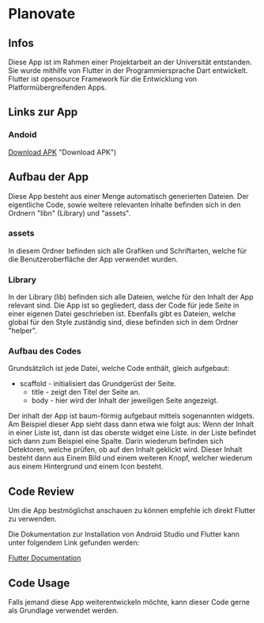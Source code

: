 # Planovate

## Infos

Diese App ist im Rahmen einer Projektarbeit an der Universität entstanden.
Sie wurde mithilfe von Flutter in der Programmiersprache Dart entwickelt.
Flutter ist opensource Framework für die Entwicklung von Platformübergreifenden Apps.

## Links zur App

### Andoid
[Download APK](https://github.com/Maxinio-berincini/Planovate/raw/master/apk/Planovate_base.apk) "Download APK")

## Aufbau der App

Diese App besteht aus einer Menge automatisch generierten Dateien. Der eigentliche Code, sowie weitere relevanten Inhalte befinden sich in den Ordnern "libn" (Library) und "assets".

### assets

In diesem Ordner befinden sich alle Grafiken und Schriftarten, welche für die Benutzeroberfläche der App verwendet wurden.

### Library

In der Library (lib) befinden sich alle Dateien, welche für den Inhalt der App relevant sind.
Die App ist so gegliedert, dass der Code für jede Seite in einer eigenen Datei geschrieben ist.
Ebenfalls gibt es Dateien, welche global für den Style zuständig sind, diese befinden sich in dem Ordner "helper".

### Aufbau des Codes

Grundsätzlich ist jede Datei, welche Code enthält, gleich aufgebaut:

* scaffold  -  initialisiert das Grundgerüst der Seite.
    * title  -  zeigt den Titel der Seite an.
    * body  -  hier wird der Inhalt der jeweiligen Seite angezeigt.

Der inhalt der App ist baum-förmig aufgebaut mittels sogenannten widgets.
Am Beispiel dieser App sieht dass dann etwa wie folgt aus:
Wenn der Inhalt in einer Liste ist, dann ist das oberste widget eine Liste. in der Liste befindet sich dann zum Beispiel eine Spalte.
Darin wiederum befinden sich Detektoren, welche prüfen, ob auf den Inhalt geklickt wird. Dieser Inhalt besteht dann aus Einem Bild und einem weiteren Knopf, welcher wiederum aus einem Hintergrund und einem Icon besteht.



## Code Review

Um die App bestmöglichst anschauen zu können empfehle ich direkt Flutter zu verwenden.

Die Dokumentation zur Installation von Android Studio und Flutter kann unter folgendem Link gefunden werden:

[Flutter Documentation](https://docs.flutter.dev/get-started/install/ "Flutter Documentation")



## Code Usage

Falls jemand diese App weiterentwickeln möchte, kann dieser Code gerne als Grundlage verwendet werden.

